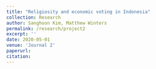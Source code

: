 ```yaml
---
title: "Religiosity and economic voting in Indonesia"
collection: Research
author: Sanghoon Kim, Matthew Winters
permalink: /research/project2
excerpt: ''
date: 2020-05-01
venue: 'Journal 2'
paperurl: 
citation:
---
```


